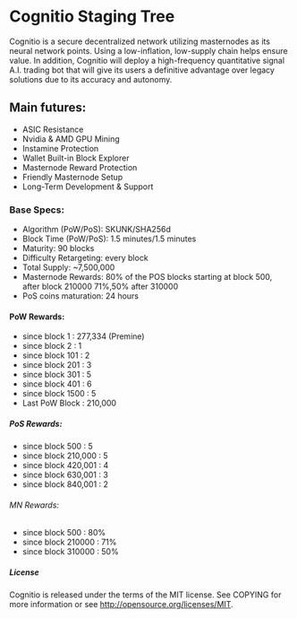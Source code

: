 # Cognitio Staging Tree

Cognitio is a secure decentralized network utilizing masternodes as its neural network points. Using a low-inflation, low-supply chain helps ensure value. In addition, Cognitio will deploy a high-frequency quantitative signal A.I. trading bot that will give its users a definitive advantage over legacy solutions due to its accuracy and autonomy.



## Main futures:

*	ASIC Resistance
*	Nvidia & AMD GPU Mining
*	Instamine Protection
*	Wallet Built-in Block Explorer
*	Masternode Reward Protection
*	Friendly Masternode Setup
*	Long-Term Development & Support


### Base Specs:

*	Algorithm (PoW/PoS): SKUNK/SHA256d
*	Block Time (PoW/PoS): 1.5 minutes/1.5 minutes
*	Maturity: 90 blocks
*	Difficulty Retargeting: every block
*	Total Supply: ~7,500,000
*	Masternode Rewards: 80% of the POS blocks starting at block 500, after block 210000 71%,50% after 310000
*	PoS coins maturation: 24 hours


#### PoW Rewards:

*	since block 1 : 277,334 (Premine)
*	since block 2 : 1
*	since block 101 : 2
*	since block 201 : 3
*	since block 301 : 5
*	since block 401 : 6
*	since block 1500 : 5
*	Last PoW Block : 210,000


##### PoS Rewards:

*	since block 500 : 5
*	since block 210,000 : 5
*	since block 420,001 : 4
*	since block 630,001 : 3
*	since block 840,001 : 2

###### MN Rewards:

*	since block 500 : 80%
*	since block 210000 : 71%
*	since block 310000 : 50%


##### License

Cognitio is released under the terms of the MIT license. See COPYING for more information or see http://opensource.org/licenses/MIT.
